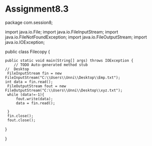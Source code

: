 # Assignment8.3
package com.session8;

import java.io.File;
import java.io.FileInputStream;
import java.io.FileNotFoundException;
import java.io.FileOutputStream;
import java.io.IOException;

public class Filecopy {

	public static void main(String[] args) throws IOException {
		// TODO Auto-generated method stub
	//	Desktop
     FileInputStream fin = new FileInputStream("C:\\Users\\Unni\\Desktop\\Emp.txt");
	int data = fin.read();
	 FileOutputStream fout = new FileOutputStream("C:\\Users\\Unni\\Desktop\\xyz.txt");
	 while (data!=-1){
		 fout.write(data);
		 data = fin.read(); 
	
	 }
	 fin.close();
	 fout.close();
}
	
}
